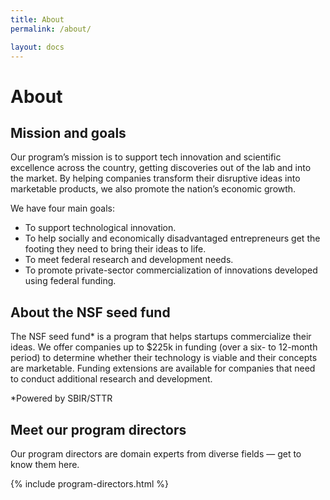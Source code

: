 ```yaml
---
title: About
permalink: /about/

layout: docs
---
```


# About

## Mission and goals

Our program’s mission is to support tech innovation and scientific excellence across the country, getting discoveries out of the lab and into the market. By helping companies transform their disruptive ideas into marketable products, we also promote the nation’s economic growth.

We have four main goals:
- To support technological innovation.
- To help socially and economically disadvantaged entrepreneurs get the footing they need to bring their ideas to life.
- To meet federal research and development needs.
- To promote private-sector commercialization of innovations developed using federal funding.

## About the NSF seed fund

The NSF seed fund* is a program that helps startups commercialize their ideas. We offer companies up to $225k in funding (over a six- to 12-month period) to determine whether their technology is viable and their concepts are marketable. Funding extensions are available for companies that need to conduct additional research and development.


*Powered by SBIR/STTR

## Meet our program directors
Our program directors are domain experts from diverse fields — get to know them here.

  {% include program-directors.html %}

